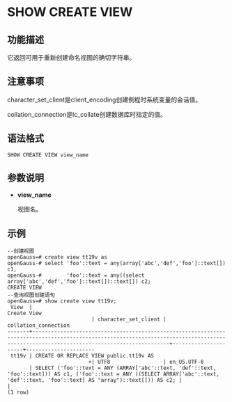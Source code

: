 # SHOW CREATE VIEW

## 功能描述<a name="zh-cn_topic_0283137542_zh-cn_topic_0237122167_zh-cn_topic_0059778902_s86b6c9741c7741d3976c5e358e8d5486"></a>

它返回可用于重新创建命名视图的确切字符串。

## 注意事项<a name="zh-cn_topic_0283137542_zh-cn_topic_0237122167_zh-cn_topic_0059778902_sdd2da7fe44624eb99ee77013ff96c6bd"></a>

character_set_client是client_encoding创建例程时系统变量的会话值。 

collation_connection是lc_collate创建数据库时指定的值。

## 语法格式<a name="zh-cn_topic_0283137542_zh-cn_topic_0237122167_zh-cn_topic_0059778902_se242be9719f44731b261539dbd42d7b9"></a>

```
SHOW CREATE VIEW view_name
```

## 参数说明<a name="zh-cn_topic_0283137542_zh-cn_topic_0237122167_zh-cn_topic_0059778902_s06dfa4f09bfd4e0d9826a80e6a91b0a6"></a>

- **view_name**

    视图名。

## 示例<a name="zh-cn_topic_0283137542_zh-cn_topic_0237122167_zh-cn_topic_0059778902_sfff14489321642278317cf06cd89810d"></a>

```
--创建视图
openGauss=# create view tt19v as
openGauss-# select 'foo'::text = any(array['abc','def','foo']::text[]) c1,
openGauss-#        'foo'::text = any((select array['abc','def','foo']::text[])::text[]) c2;
CREATE VIEW
--查询视图创建语句
openGauss=# show create view tt19v;
 View  |                                                                                      Create View                                                            
                           | character_set_client | collation_connection 
-------+----------------------------------------------------------------------------------------------------------------------------------------------------------------------------------------+----------------------+----------------------
 tt19v | CREATE OR REPLACE VIEW public.tt19v AS                                                                                                                      
                          +| UTF8                 | en_US.UTF-8
       | SELECT ('foo'::text = ANY (ARRAY['abc'::text, 'def'::text, 'foo'::text])) AS c1, ('foo'::text = ANY ((SELECT ARRAY['abc'::text, 'def'::text, 'foo'::text] AS "array")::text[])) AS c2; |                      | 
(1 row)
```
